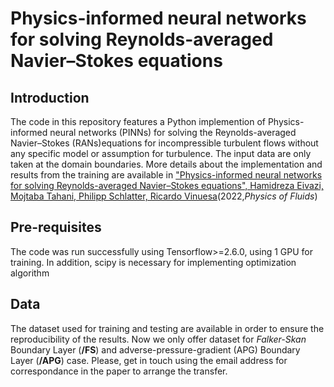 # Physics-informed neural networks for solving Reynolds-averaged Navier–Stokes equations

## Introduction
The code in this repository features a Python implemention of Physics-informed neural networks (PINNs) for solving the Reynolds-averaged Navier–Stokes (RANs)equations for incompressible turbulent flows without any specific model or assumption for turbulence. The input data are only taken at the domain boundaries. More details about the implementation and results from the training are available in ["Physics-informed neural networks for solving Reynolds-averaged Navier–Stokes equations", Hamidreza Eivazi, Mojtaba Tahani, Philipp Schlatter, Ricardo Vinuesa](https://aip.scitation.org/doi/abs/10.1063/5.0095270)(2022,*Physics of Fluids*)

## Pre-requisites
The code was run successfully using Tensorflow>=2.6.0, using 1 GPU for training. In addition, scipy is necessary for implementing optimization algorithm

## Data
The dataset used for training and testing are available in order to ensure the reproducibility of the results. 
Now we only offer dataset for *Falker-Skan* Boundary Layer (**/FS**) and adverse-pressure-gradient (APG) Boundary Layer (**/APG**) case.
Please, get in touch using the email address for correspondance in the paper to arrange the transfer. 

## 


